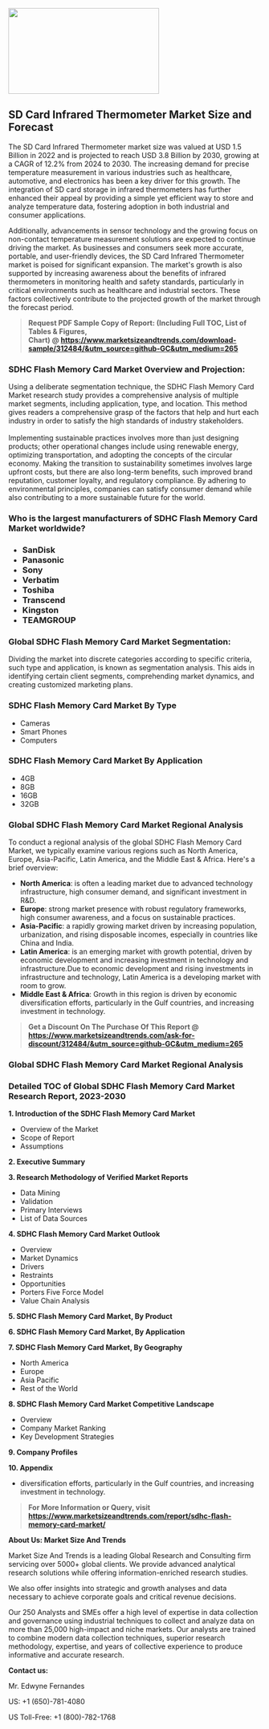 <p><img class="alignnone size-medium wp-image-20088" src="https://ffe5etoiles.com/wp-content/uploads/2024/12/MST1-300x171.png" alt="" width="300" height="171" /></p><h2>SD Card Infrared Thermometer Market Size and Forecast</h2><p>The SD Card Infrared Thermometer market size was valued at USD 1.5 Billion in 2022 and is projected to reach USD 3.8 Billion by 2030, growing at a CAGR of 12.2% from 2024 to 2030. The increasing demand for precise temperature measurement in various industries such as healthcare, automotive, and electronics has been a key driver for this growth. The integration of SD card storage in infrared thermometers has further enhanced their appeal by providing a simple yet efficient way to store and analyze temperature data, fostering adoption in both industrial and consumer applications.</p><p>Additionally, advancements in sensor technology and the growing focus on non-contact temperature measurement solutions are expected to continue driving the market. As businesses and consumers seek more accurate, portable, and user-friendly devices, the SD Card Infrared Thermometer market is poised for significant expansion. The market's growth is also supported by increasing awareness about the benefits of infrared thermometers in monitoring health and safety standards, particularly in critical environments such as healthcare and industrial sectors. These factors collectively contribute to the projected growth of the market through the forecast period.</p></p><blockquote id="" class=""><strong>Request PDF Sample Copy of Report: (Including Full TOC, List of Tables &amp; Figures, Chart)&nbsp;@&nbsp;<strong><a href="https://www.marketsizeandtrends.com/download-sample/312484/&utm_source=github-GC&utm_medium=265" target="_blank">https://www.marketsizeandtrends.com/download-sample/312484/&utm_source=github-GC&utm_medium=265</a></strong></strong></blockquote><h3 id="" class="">SDHC Flash Memory Card Market&nbsp;Overview and Projection:</h3><p id="" class="">Using a deliberate segmentation technique, the SDHC Flash Memory Card Market research study provides a comprehensive analysis of multiple market segments, including application, type, and location. This method gives readers a comprehensive grasp of the factors that help and hurt each industry in order to satisfy the high standards of industry stakeholders. <br /> <br />Implementing sustainable practices involves more than just designing products; other operational changes include using renewable energy, optimizing transportation, and adopting the concepts of the circular economy. Making the transition to sustainability sometimes involves large upfront costs, but there are also long-term benefits, such improved brand reputation, customer loyalty, and regulatory compliance. By adhering to environmental principles, companies can satisfy consumer demand while also contributing to a more sustainable future for the world.</p><h3 id="" class="">Who is the largest manufacturers of&nbsp;SDHC Flash Memory Card Market worldwide?</h3><h3 class=""><p><ul><li>SanDisk </li><li> Panasonic </li><li> Sony </li><li> Verbatim </li><li> Toshiba </li><li> Transcend </li><li> Kingston </li><li> TEAMGROUP</li></ul></p></h3><h3 id="" class="">Global&nbsp;SDHC Flash Memory Card Market Segmentation:</h3><p id="" class="">Dividing the market into discrete categories according to specific criteria, such type and application, is known as segmentation analysis. This aids in identifying certain client segments, comprehending market dynamics, and creating customized marketing plans.</p><h3 id="" class="">SDHC Flash Memory Card Market&nbsp;By Type</h3><p><p><ul><li>Cameras</li><li> Smart Phones</li><li> Computers</p></li></ul></p></p><h3 id="" class="">SDHC Flash Memory Card Market&nbsp;By Application</h3><p class=""><p><ul><li>4GB</li><li> 8GB</li><li> 16GB</li><li> 32GB</li></ul></p></p><h3 id="" class="">Global SDHC Flash Memory Card Market Regional Analysis</h3><p id="" class="">To conduct a regional analysis of the global SDHC Flash Memory Card Market, we typically examine various regions such as North America, Europe, Asia-Pacific, Latin America, and the Middle East &amp; Africa. Here's a brief overview:</p><ul><li><strong>North America</strong>: is often a leading market due to advanced technology infrastructure, high consumer demand, and significant investment in R&amp;D.</li><li><strong>Europe</strong>: strong market presence with robust regulatory frameworks, high consumer awareness, and a focus on sustainable practices.</li><li><strong>Asia-Pacific</strong>: a rapidly growing market driven by increasing population, urbanization, and rising disposable incomes, especially in countries like China and India.</li><li><strong>Latin America</strong>: is an emerging market with growth potential, driven by economic development and increasing investment in technology and infrastructure.Due to economic development and rising investments in infrastructure and technology, Latin America is a developing market with room to grow.</li><li><strong>Middle East &amp; Africa</strong>: Growth in this region is driven by economic diversification efforts, particularly in the Gulf countries, and increasing investment in technology.</li></ul><blockquote id="" class=""><strong>Get a Discount On The Purchase Of This Report @ <strong><a href="https://www.marketsizeandtrends.com/ask-for-discount/312484/&utm_source=github-GC&utm_medium=265" target="_blank">https://www.marketsizeandtrends.com/ask-for-discount/312484/&utm_source=github-GC&utm_medium=265</a></strong></strong></blockquote><h3 id="" class="">Global SDHC Flash Memory Card Market Regional Analysis</h3><h3 id="" class="">Detailed TOC of Global SDHC Flash Memory Card Market Research Report, 2023-2030</h3><p id="" class=""><strong>1. Introduction of the SDHC Flash Memory Card Market</strong></p><ul><li>Overview of the Market</li><li>Scope of Report</li><li>Assumptions</li></ul><p id="" class=""><strong>2. Executive Summary</strong></p><p id="" class=""><strong>3. Research Methodology of Verified Market Reports</strong></p><ul><li>Data Mining</li><li>Validation</li><li>Primary Interviews</li><li>List of Data Sources</li></ul><p id="" class=""><strong>4. SDHC Flash Memory Card Market Outlook</strong></p><ul><li>Overview</li><li>Market Dynamics</li><li>Drivers</li><li>Restraints</li><li>Opportunities</li><li>Porters Five Force Model</li><li>Value Chain Analysis</li></ul><p id="" class=""><strong>5. SDHC Flash Memory Card Market, By Product</strong></p><p id="" class=""><strong>6. SDHC Flash Memory Card Market, By Application</strong></p><p id="" class=""><strong>7. SDHC Flash Memory Card Market, By Geography</strong></p><ul><li>North America</li><li>Europe</li><li>Asia Pacific</li><li>Rest of the World</li></ul><p id="" class=""><strong>8. SDHC Flash Memory Card Market Competitive Landscape</strong></p><ul><li>Overview</li><li>Company Market Ranking</li><li>Key Development Strategies</li></ul><p id="" class=""><strong>9. Company Profiles</strong></p><p id="" class=""><strong>10. Appendix</strong></p><ul><li>diversification efforts, particularly in the Gulf countries, and increasing investment in technology.</li></ul><blockquote id="" class=""><strong>For More Information or Query, visit <strong><strong><a href="https://www.marketsizeandtrends.com/report/sdhc-flash-memory-card-market/" target="_blank">https://www.marketsizeandtrends.com/report/sdhc-flash-memory-card-market/</a></strong></strong></strong></blockquote><p id="" class=""><strong>About Us: Market Size And Trends</strong></p><p id="" class="">Market Size And Trends is a leading Global Research and Consulting firm servicing over 5000+ global clients. We provide advanced analytical research solutions while offering information-enriched research studies.</p><p id="" class="">We also offer insights into strategic and growth analyses and data necessary to achieve corporate goals and critical revenue decisions.</p><p id="" class="">Our 250 Analysts and SMEs offer a high level of expertise in data collection and governance using industrial techniques to collect and analyze data on more than 25,000 high-impact and niche markets. Our analysts are trained to combine modern data collection techniques, superior research methodology, expertise, and years of collective experience to produce informative and accurate research.</p><p id="" class=""><strong>Contact us:</strong></p><p id="" class="">Mr. Edwyne Fernandes</p><p id="" class="">US: +1 (650)-781-4080</p><p id="" class="">US Toll-Free: +1 (800)-782-1768</p>
